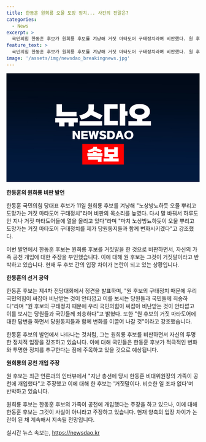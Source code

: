 ```yaml
---
title: 한동훈 원희룡 오물 도망 정치... 사건의 전말은?
categories:
  - News
excerpt: >
  국민의힘 한동훈 후보가 원희룡 후보를 겨냥해 거짓 마타도어 구태정치라며 비판했다. 원 후보는 가족 공천 개입 주장을 거짓으로 반박하며, 선관위 핑계를 들었다가 다시 말을 바꿔 논란을 빚고 있다. 이에 대해 한 후보는 거짓 마타도어 구태정치를 변화시키겠다고 강조했다. 두 후보 간의 공방은 뜨거운 감정을 자극하고 있다.
feature_text: >
  국민의힘 한동훈 후보가 원희룡 후보를 겨냥해 거짓 마타도어 구태정치라며 비판했다. 원 후보는 가족 공천 개입 주장을 거짓으로 반박하며, 선관위 핑계를 들었다가 다시 말을 바꿔 논란을 빚고 있다. 이에 대해 한 후보는 거짓 마타도어 구태정치를 변화시키겠다고 강조했다. 두 후보 간의 공방은 뜨거운 감정을 자극하고 있다.
image: '/assets/img/newsdao_breakingnews.jpg'
---
```


<p><img src="/assets/img/newsdao_breakingnews.jpg" alt="pcversion 속보" /></p>

<p><b>한동훈의 원희룡 비판 발언</b></p>

<p data-ke-size="size16">한동훈 국민의힘 당대표 후보가 11일 원희룡 후보를 겨냥해 "노상방뇨하듯 오물 뿌리고 도망가는 거짓 마타도어 구태정치"라며 비판의 목소리를 높였다. 다시 말 바꿔서 하루도 안 지나 거짓 마타도어들에 열을 올리고 있다"라며 "마치 노상방뇨하듯이 오물 뿌리고 도망가는 거짓 마타도어 구태정치를 제가 당원동지들과 함께 변화시키겠다"고 강조했다.</p>

<p>이번 발언에서 한동훈 후보는 원희룡 후보를 거짓말을 한 것으로 비판하면서, 자신의 가족 공천 개입에 대한 주장을 부인했습니다. 이에 대해 원 후보는 그것이 거짓말이라고 반박하고 있습니다. 현재 두 후보 간의 입장 차이가 논란이 되고 있는 상황입니다.</p>

<p><b>한동훈의 선거 공약</b></p>

<p data-ke-size="size16">한동훈 후보는 제4차 전당대회에서 정견을 발표하며, "원 후보의 구태정치 때문에 우리 국민의힘이 싸잡아 비난받는 것이 안타깝고 이를 보시는 당원들과 국민들께 죄송하다"라며 "원 후보의 구태정치 때문에 우리 국민의힘이 싸잡아 비난받는 것이 안타깝고 이를 보시는 당원들과 국민들께 죄송하다"고 밝혔다. 또한 "원 후보의 거짓 마타도어에 대한 답변을 하면서 당원동지들과 함께 변화를 이끌어 나갈 것"이라고 강조했습니다.</p>

<p>한동훈 후보의 발언에서 나타나는 것처럼, 그는 원희룡 후보를 비판하면서 자신의 투명한 정치적 입장을 강조하고 있습니다. 이에 대해 국민들은 한동훈 후보가 적극적인 변화와 투명한 정치를 추구한다는 점에 주목하고 있을 것으로 예상됩니다.</p>

<p><b>원희룡의 공천 개입 주장</b></p>

<p data-ke-size="size16">원 후보는 최근 언론과의 인터뷰에서 "지난 총선에 당시 한동훈 비대위원장의 가족이 공천에 개입했다"고 주장했고 이에 대해 한 후보는 '거짓말이다. 비슷한 일 조차 없다'며 반박하고 있습니다.</p>

<p>원희룡 후보는 한동훈 후보의 가족이 공천에 개입했다는 주장을 하고 있으나, 이에 대해 한동훈 후보는 그것이 사실이 아니라고 주장하고 있습니다. 현재 양측의 입장 차이가 논란이 된 채 계속해서 지속될 전망입니다.</p>
실시간 뉴스 속보는, <a href="https://newsdao.kr" rel="dofollow">https://newsdao.kr</a>


